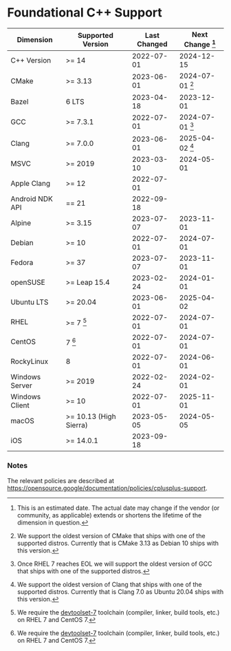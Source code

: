 # Foundational C++ Support

| Dimension       | Supported Version      | Last Changed | Next Change [^next-change] |
|-----------------|------------------------|--------------|-------------|
| C++ Version     | >= 14                  | 2022-07-01   | 2024-12-15  |
| CMake           | >= 3.13                | 2023-06-01   | 2024-07-01 [^cmake] |
| Bazel           | 6 LTS                  | 2023-04-18   | 2023-12-01  |
| GCC             | >= 7.3.1               | 2022-07-01   | 2024-07-01 [^gcc] |
| Clang           | >= 7.0.0               | 2023-06-01   | 2025-04-02 [^clang] |
| MSVC            | >= 2019                | 2023-03-10   | 2024-05-01  |
| Apple Clang     | >= 12                  | 2022-07-01   | |
| Android NDK API | == 21                  | 2022-09-18   | |
| Alpine          | >= 3.15                | 2023-07-07   | 2023-11-01 |
| Debian          | >= 10                  | 2022-07-01   | 2024-07-01 |
| Fedora          | >= 37                  | 2023-07-07   | 2023-11-01 |
| openSUSE        | >= Leap 15.4           | 2023-02-24   | 2024-01-01 |
| Ubuntu LTS      | >= 20.04               | 2023-06-01   | 2025-04-02 |
| RHEL            | >= 7 [^rhel-7]         | 2022-07-01   | 2024-07-01 |
| CentOS          | 7 [^rhel-7]            | 2022-07-01   | 2024-07-01 |
| RockyLinux      | 8                      | 2022-07-01   | 2024-06-01 |
| Windows Server  | >= 2019                | 2022-02-24   | 2024-02-01 |
| Windows Client  | >= 10                  | 2022-07-01   | 2025-11-01 |
| macOS           | >= 10.13 (High Sierra) | 2023-05-05   | 2024-05-05 |
| iOS             | >= 14.0.1              | 2023-09-18   | |

[^next-change]: This is an estimated date. The actual date may change if the
vendor (or community, as applicable) extends or shortens the lifetime of the
dimension in question.

[^rhel-7]: We require the [devtoolset-7] toolchain (compiler, linker, build
tools, etc.) on RHEL 7 and CentOS 7.

[^cmake]: We support the oldest version of CMake that ships with one of the
supported distros. Currently that is CMake 3.13 as Debian 10 ships with this
version.

[^gcc]: Once RHEL 7 reaches EOL we will support the oldest version of GCC
that ships with one of the supported distros.

[^clang]: We support the oldest version of Clang that ships with one of the
supported distros. Currently that is Clang 7.0 as Ubuntu 20.04 ships with
this version.

### Notes

The relevant policies are described at https://opensource.google/documentation/policies/cplusplus-support.

[devtoolset-7]: https://www.softwarecollections.org/en/scls/rhscl/devtoolset-7/
